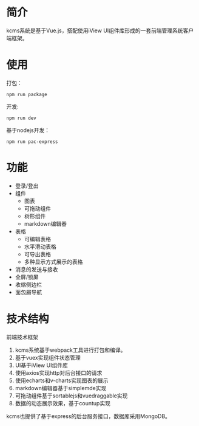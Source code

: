 # 简介
kcms系统是基于Vue.js，搭配使用iView UI组件库形成的一套前端管理系统客户端框架。


# 使用
打包：
```
npm run package
```

开发:
```
npm run dev
```

基于nodejs开发：
```
npm run pac-express
```

# 功能
+ 登录/登出
+ 组件
    - 图表
    - 可拖动组件
    - 树形组件
    - markdown编辑器
+ 表格
    - 可编辑表格
    - 水平滑动表格
    - 可导出表格
    - 多种显示方式展示的表格
+ 消息的发送与接收
+ 全屏/锁屏
+ 收缩侧边栏
+ 面包屑导航


# 技术结构
前端技术框架
1. kcms系统基于webpack工具进行打包和编译。
2. 基于vuex实现组件状态管理
3. UI基于iView UI组件库
4. 使用axios实现http对后台接口的请求
5. 使用echarts和v-charts实现图表的展示
6. markdown编辑器基于simplemde实现
7. 可拖动组件基于sortablejs和vuedraggable实现
8. 数据的动态展示效果，基于countup实现


kcms也提供了基于express的后台服务接口，数据库采用MongoDB。
